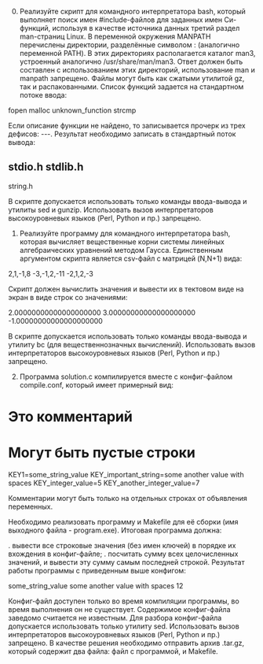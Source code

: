 0. Реализуйте скрипт для командного интерпретатора bash, который выполняет поиск имен #include-файлов для заданных имен Си-функций, используя в качестве источника данных третий раздел man-страниц Linux.
В переменной окружения MANPATH перечислены директории, разделённые символом : (аналогично переменной PATH). В этих директориях располагается каталог man3, устроенный аналогично /usr/share/man/man3. Ответ должен быть составлен с использованием этих директорий, использование man и manpath запрещено.
Файлы могут быть как сжатыми утилитой gz, так и распакованными.
Список функций задается на стандартном потоке ввода:

fopen
malloc
unknown_function
strcmp

Если описание функции не найдено, то записывается прочерк из трех дефисов: ---.
Результат необходимо записать в стандартный поток вывода:

stdio.h
stdlib.h
---
string.h

В скрипте допускается использовать только команды ввода-вывода и утилиты sed и gunzip.
Использовать вызов интерпретаторов высокоуровневых языков (Perl, Python и пр.) запрещено.

1. Реализуйте программу для командного интерпретатора bash, которая вычисляет вещественные корни системы линейных алгебраических уравнений методом Гаусса.
Единственным аргументом скрипта является csv-файл c матрицей (N,N+1) вида:

2,1,-1,8
-3,-1,2,-11
-2,1,2,-3

Скрипт должен вычислить значения и вывести их в тектовом виде на экран в виде строк со значениями:

2.00000000000000000000
3.00000000000000000000
-1.00000000000000000000

В скрипте допускается использовать только команды ввода-вывода и утилиту bc (для вещественнозначных вычислений).
Использовать вызов интерпретаторов высокоуровневых языков (Perl, Python и пр.) запрещено.

2. Программа solution.c компилируется вместе с конфиг-файлом compile.conf, который имеет примерный вид:

# Это комментарий

# Могут быть пустые строки

KEY1=some_string_value
KEY_important_string=some another value with spaces
KEY_integer_value=5
KEY_another_integer_value=7


Комментарии могут быть только на отдельных строках от объявления переменных.

Необходимо реализовать программу и Makefile для её сборки (имя выходного файла - program.exe). Итоговая программа должна:

. вывести все строковые значения (без имен ключей) в порядке их вхождения в конфиг-файле;
. посчитать сумму всех целочисленных значений, и вывести эту сумму самым последней строкой.
Результат работы программы с приведенным выше конфигом:

some_string_value
some another value with spaces
12

Конфиг-файл доступен только во время компиляции программы, во время выполнения он не существует. Содержимое конфиг-файла заведомо считается не известным.
Для разбора конфиг-файла допускается использовать только утилиту sed. Использовать вызов интерпретаторов высокоуровневых языков (Perl, Python и пр.) запрещено.
В качестве решения необходимо отправить архив .tar.gz, который содержит два файла: файл с программой, и Makefile.